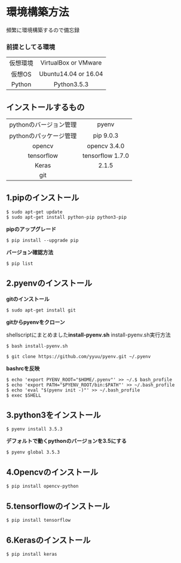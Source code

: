 # 環境構築方法

頻繁に環境構築するので備忘録

### 前提としてる環境

|||
|:-:|:--:|
|仮想環境|VirtualBox or VMware|
|仮想OS|Ubuntu14.04 or 16.04|
|Python|Python3.5.3|

## インストールするもの

|||
|:-:|:--:|
|pythonのバージョン管理|pyenv|
|pythonのパッケージ管理|pip 9.0.3|
|opencv|opencv 3.4.0|
|tensorflow|tensorflow 1.7.0|
|Keras|2.1.5|
|git||

## 1.pipのインストール

```
$ sudo apt-get update
$ sudo apt-get install python-pip python3-pip
```

**pipのアップグレード**

```
$ pip install --upgrade pip
```

**バージョン確認方法**

```
$ pip list
```

## 2.pyenvのインストール

**gitのインストール**

```
$ sudo apt-get install git
```

**gitからpyenvをクローン**

shellscriptにまとめました**install-pyenv.sh**
install-pyenv.sh実行方法
```
$ bash install-pyenv.sh
```

```
$ git clone https://github.com/yyuu/pyenv.git ~/.pyenv
```

**bashrcを反映**

```
$ echo 'export PYENV_ROOT="$HOME/.pyenv"' >> ~/.$ bash_profile
$ echo 'export PATH="$PYENV_ROOT/bin:$PATH"' >> ~/.bash_profile
$ echo 'eval "$(pyenv init -)"' >> ~/.bash_profile
$ exec $SHELL
```

## 3.python3をインストール

```
$ pyenv install 3.5.3
```

**デフォルトで動くpythonのバージョンを3.5にする**

```
$ pyenv global 3.5.3
```

## 4.Opencvのインストール

```
$ pip install opencv-python
```

## 5.tensorflowのインストール

```
$ pip install tensorflow
```

## 6.Kerasのインストール

```
$ pip install keras
```
